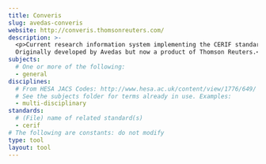 ```yaml
---
title: Converis
slug: avedas-converis
website: http://converis.thomsonreuters.com/
description: >-
  <p>Current research information system implementing the CERIF standard.
  Originally developed by Avedas but now a product of Thomson Reuters.</p>
subjects:
  # One or more of the following:
  - general
disciplines:
  # From HESA JACS Codes: http://www.hesa.ac.uk/content/view/1776/649/
  # See the subjects folder for terms already in use. Examples:
  - multi-disciplinary
standards:
  # (File) name of related standard(s)
  - cerif
# The following are constants: do not modify
type: tool
layout: tool
---
```

